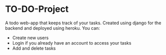 # TO-DO-Project
A todo web-app that keeps track of your tasks.  Created using django for the backend and deployed using heroku.
You can:
  * Create new users
  * Login if you already have an account to access your tasks
  * Add and delete tasks
